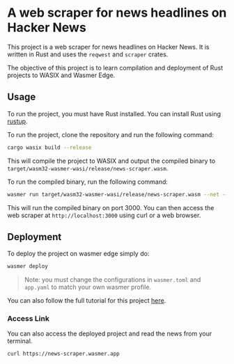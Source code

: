 # A web scraper for news headlines on Hacker News

This project is a web scraper for news headlines on Hacker News. It is written in Rust and uses the `reqwest` and `scraper` crates.

The objective of this project is to learn compilation and deployment of Rust projects to WASIX and Wasmer Edge.

## Usage

To run the project, you must have Rust installed. You can install Rust using [rustup](https://rustup.rs/).

To run the project, clone the repository and run the following command:

```bash
cargo wasix build --release
```

This will compile the project to WASIX and output the compiled binary to `target/wasm32-wasmer-wasi/release/news-scraper.wasm`.

To run the compiled binary, run the following command:

```bash
wasmer run target/wasm32-wasmer-wasi/release/news-scraper.wasm --net --env PORT=3000
```

This will run the compiled binary on port 3000. You can then access the web scraper at `http://localhost:3000` using curl or a web browser.

## Deployment

To deploy the project on wasmer edge simply do:

```bash
wasmer deploy
```

> Note: you must change the configurations in `wasmer.toml` and `app.yaml` to match your own wasmer profile.

You can also follow the full tutorial for this project [here](/todo/).

### Access Link

You can also access the deployed project and read the news from your terminal.

```bash
curl https://news-scraper.wasmer.app
```
